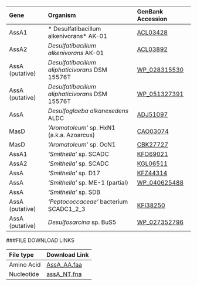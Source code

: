 Gene | Organism | GenBank Accession |
 :--- | :--- | :--- |
| AssA1 |* Desulfatibacillum alkenivorans* AK-01 | [ACL03428](http://www.ncbi.nlm.nih.gov/protein/ACL03428) |
| AssA2 | *Desulfatibacillum alkenivorans* AK-01 | [ACL03892](http://www.ncbi.nlm.nih.gov/protein/ACL03892) |
| AssA (putative) | *Desulfatibacillum aliphaticivorans* DSM 15576T | [WP_028315530](http://www.ncbi.nlm.nih.gov/protein/WP_028315530) |
| AssA (putative) | *Desulfatibacillum aliphaticivoran*s DSM 15576T | [WP_051327391](http://www.ncbi.nlm.nih.gov/protein/WP_051327391) |
| AssA | *Desulfoglaeba alkanexedens* ALDC | [ADJ51097](http://www.ncbi.nlm.nih.gov/protein/ADJ51097) |
| MasD | *‘Aromatoleum’* sp. HxN1 (a.k.a. Azoarcus) | [CAO03074](http://www.ncbi.nlm.nih.gov/protein/CAO03074) |
| MasD | *‘Aromatoleum’* sp. OcN1 | [CBK27727](http://www.ncbi.nlm.nih.gov/protein/CBK27727) |
| AssA1 | *‘Smithella’* sp.  SCADC | [KFO69021](http://www.ncbi.nlm.nih.gov/protein/KFO69021) |
| AssA2 | *‘Smithella’* sp.  SCADC | [KGL06511](http://www.ncbi.nlm.nih.gov/protein/KGL06511) |
| AssA | *‘Smithella’* sp.  D17 | [KFZ44314](http://www.ncbi.nlm.nih.gov/protein/KFZ44314) |
| AssA | *‘Smithella’* sp.  ME-1 (partial) | [WP_040625488 ](http://www.ncbi.nlm.nih.gov/protein/WP_040625488) |
| AssA | *‘Smithella’* sp.  SDB | [](http://www.ncbi.nlm.nih.gov/protein/) |
| AssA (putative) | *‘Peptococcaceae’* bacterium SCADC1_2_3 | [KFI38250](http://www.ncbi.nlm.nih.gov/protein/KFI38250) |
| AssA (putative) | *Desulfosarcina* sp. BuS5 | [WP_027352796](http://www.ncbi.nlm.nih.gov/protein/WP_027352796) |

###FILE DOWNLOAD LINKS

 File type | Download Link |
 :--- | :---------- | 
| Amino Acid | [AssA_AA.faa](amino_acid/AssA_AA.faa) |
| Nucleotide | [assA_NT.fna](nucleotide/assA_NT.fna) |
